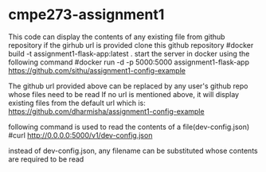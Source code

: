 # cmpe273-assignment1
This code can display the contents of any existing file from github repository if the girhub url is provided
clone this github repository
#docker build -t assignment1-flask-app:latest .
start the server in docker using the following command
#docker run -d -p 5000:5000 assignment1-flask-app https://github.com/sithu/assignment1-config-example

The github url provided above can be replaced by any user's github repo whose files need to be read
If no url is mentioned above, it will display existing files from the default url which is:
https://github.com/dharmisha/assignment1-config-example

following command is used to read the contents of a file(dev-config.json)
#curl http://0.0.0.0:5000/v1/dev-config.json

instead of dev-config.json, any filename can be substituted whose contents are required to be read

